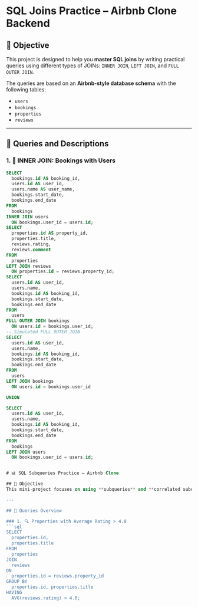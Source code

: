 # SQL Joins Practice – Airbnb Clone Backend

## 📘 Objective
This project is designed to help you **master SQL joins** by writing practical queries using different types of JOINs: `INNER JOIN`, `LEFT JOIN`, and `FULL OUTER JOIN`.

The queries are based on an **Airbnb-style database schema** with the following tables:
- `users`
- `bookings`
- `properties`
- `reviews`

---

## 🔧 Queries and Descriptions

### 1. 🔄 INNER JOIN: Bookings with Users
```sql
SELECT 
  bookings.id AS booking_id,
  users.id AS user_id,
  users.name AS user_name,
  bookings.start_date,
  bookings.end_date
FROM 
  bookings
INNER JOIN users 
  ON bookings.user_id = users.id;
SELECT 
  properties.id AS property_id,
  properties.title,
  reviews.rating,
  reviews.comment
FROM 
  properties
LEFT JOIN reviews 
  ON properties.id = reviews.property_id;
SELECT 
  users.id AS user_id,
  users.name,
  bookings.id AS booking_id,
  bookings.start_date,
  bookings.end_date
FROM 
  users
FULL OUTER JOIN bookings 
  ON users.id = bookings.user_id;
-- Simulated FULL OUTER JOIN
SELECT 
  users.id AS user_id,
  users.name,
  bookings.id AS booking_id,
  bookings.start_date,
  bookings.end_date
FROM 
  users
LEFT JOIN bookings 
  ON users.id = bookings.user_id

UNION

SELECT 
  users.id AS user_id,
  users.name,
  bookings.id AS booking_id,
  bookings.start_date,
  bookings.end_date
FROM 
  bookings
LEFT JOIN users 
  ON bookings.user_id = users.id;


# 📊 SQL Subqueries Practice – Airbnb Clone

## 🎯 Objective
This mini-project focuses on using **subqueries** and **correlated subqueries** to extract meaningful insights from an Airbnb-style database. You'll practice writing powerful SQL queries that go beyond simple joins.

---

## 🧠 Queries Overview

### 1. 🔍 Properties with Average Rating > 4.0
```sql
SELECT 
  properties.id,
  properties.title
FROM 
  properties
JOIN 
  reviews 
ON 
  properties.id = reviews.property_id
GROUP BY 
  properties.id, properties.title
HAVING 
  AVG(reviews.rating) > 4.0;


